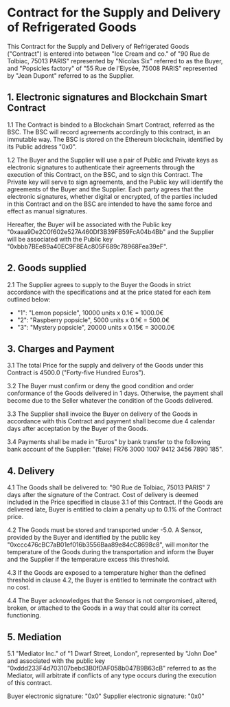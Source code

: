 Contract for the Supply and Delivery of Refrigerated Goods
====

This Contract for the Supply and Delivery of Refrigerated Goods ("Contract") is entered into between "Ice Cream and co." of "90 Rue de Tolbiac, 75013 PARIS" represented by "Nicolas Six" referred to as the Buyer, and "Popsicles factory" of "55 Rue de l'Elysée, 75008 PARIS" represented by "Jean Dupont" referred to as the Supplier.

1\. Electronic signatures and Blockchain Smart Contract
----

1.1 The Contract is binded to a Blockchain Smart Contract, referred as the BSC. The BSC will record agreements accordingly to this contract, in an immutable way. The BSC is stored on the Ethereum blockchain, identified by its Public address "0x0".

1.2 The Buyer and the Supplier will use a pair of Public and Private keys as electronic signatures to authenticate their agreements through the execution of this Contract, on the BSC, and to sign this Contract. The Private key will serve to sign agreements, and the Public key will identify the agreements of the Buyer and the Supplier. Each party agrees that the electronic signatures, whether digital or encrypted, of the parties included in this Contract and on the BSC are intended to have the same force and effect as manual signatures.

Hereafter, the Buyer will be associated with the Public key "0xaaa9De2C0f602e527A460Df3B39FB59FcA04b4Bb" and the Supplier will be associated with the Public key "0xbbb7BEe89a40EC9F8EAc805F689c78968Fea39eF".

2\. Goods supplied
----

2.1 The Supplier agrees to supply to the Buyer the Goods in strict accordance with the specifications and at the price stated for each item outlined below:
-  "1": "Lemon popsicle", 10000 units x 0.1€ = 1000.0€
-  "2": "Raspberry popsicle", 5000 units x 0.1€ = 500.0€
-  "3": "Mystery popsicle", 20000 units x 0.15€ = 3000.0€

3\. Charges and Payment
----

3.1 The total Price for the supply and delivery of the Goods under this Contract is 4500.0 ("Forty-five Hundred Euros").

3.2 The Buyer must confirm or deny the good condition and order conformance of the Goods delivered in 1 days. Otherwise, the payment shall become due to the Seller whatever the condition of the Goods delivered.

3.3 The Supplier shall invoice the Buyer on delivery of the Goods in accordance with this Contract and payment shall become due 4 calendar days after acceptation by the Buyer of the Goods.

3.4 Payments shall be made in "Euros" by bank transfer to the following bank account of the Supplier: "(fake) FR76 3000 1007 9412 3456 7890 185".

4\. Delivery
----

4.1 The Goods shall be delivered to: "90 Rue de Tolbiac, 75013 PARIS" 7 days after the signature of the Contract. Cost of delivery is deemed included in the Price specified in clause 3.1 of this Contract. If the Goods are delivered late, Buyer is entitled to claim a penalty up to 0.1% of the Contract price.

4.2 The Goods must be stored and transported under -5.0. A Sensor, provided by the Buyer and identified by the public key "0xccc476cBC7aB01ef016b3556Baa89e84cC8698c8", will monitor the temperature of the Goods during the transportation and inform the Buyer and the Supplier if the temperature excess this threshold.

4.3 If the Goods are exposed to a temperature higher than the defined threshold in clause 4.2, the Buyer is entitled to terminate the contract with no cost.

4.4 The Buyer acknowledges that the Sensor is not compromised, altered, broken, or attached to the Goods in a way that could alter its correct functioning.

5\. Mediation
----

5.1 "Mediator Inc." of "1 Dwarf Street, London", represented by "John Doe" and associated with the public key "0xddd233F4d703107bebd3B0fDAF058b047B9B63cB" referred to as the Mediator, will arbitrate if conflicts of any type occurs during the execution of this contract.

Buyer electronic signature: "0x0"
Supplier electronic signature: "0x0"